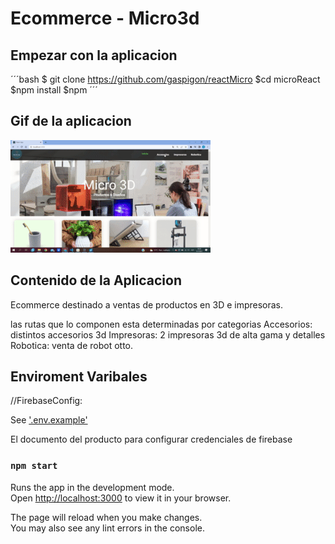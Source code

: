 # Ecommerce - Micro3d

## Empezar con la aplicacion 

´´´bash
$ git clone https://github.com/gaspigon/reactMicro
$cd microReact
$npm install
$npm
´´´
## Gif de la aplicacion

![App Micro3d](./public/images/gifApp.gif "gif de la app completa")


## Contenido de la Aplicacion

Ecommerce destinado a ventas de productos en 3D e impresoras.

las rutas que lo componen esta determinadas por categorias
Accesorios: distintos accesorios 3d
Impresoras: 2 impresoras 3d de alta gama y detalles
Robotica: venta de robot otto.




## Enviroment Varibales

//FirebaseConfig:

See ['.env.example'](https://github.com/gaspigon/reactMicro/main/.env.example)

El documento del producto para configurar credenciales de firebase



### `npm start`

Runs the app in the development mode.\
Open [http://localhost:3000](http://localhost:3000) to view it in your browser.

The page will reload when you make changes.\
You may also see any lint errors in the console.


